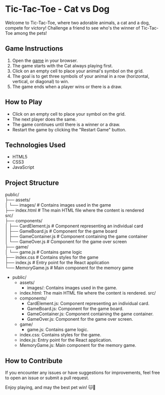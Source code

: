 # Tic-Tac-Toe - Cat vs Dog

Welcome to Tic-Tac-Toe, where two adorable animals, a cat and a dog, compete for victory! Challenge a friend to see who's the winner of Tic-Tac-Toe among the pets!

## Game Instructions

1. Open the [game](https://eduardapontel.github.io/tic-tac-toe/) in your browser.
2. The game starts with the Cat always playing first.
3. Click on an empty cell to place your animal's symbol on the grid.
4. The goal is to get three symbols of your animal in a row (horizontal, vertical, or diagonal) to win.
5. The game ends when a player wins or there is a draw.

## How to Play

- Click on an empty cell to place your symbol on the grid.
- The next player does the same.
- The game continues until there is a winner or a draw.
- Restart the game by clicking the "Restart Game" button.

## Technologies Used

- HTML5
- CSS3
- JavaScript

## Project Structure

public/ <br>
├── assets/<br>
│   └── images/      # Contains images used in the game<br>
├── index.html       # The main HTML file where the content is rendered<br>
src/<br>
├── components/<br>
│   ├── CardElement.js  # Component representing an individual card<br>
│   ├── GameBoard.js    # Component for the game board<br>
│   ├── GameContainer.js  # Component containing the game container<br>
│   └── GameOver.js     # Component for the game over screen<br>
├── game/<br>
│   └── game.js         # Contains game logic<br>
├── index.css           # Contains styles for the game<br>
├── index.js            # Entry point for the React application<br>
└── MemoryGame.js       # Main component for the memory game

- public/
  - assets/
    - images/: Contains images used in the game.
  - index.html: The main HTML file where the content is rendered.
src/
  - components/
    - CardElement.js: Component representing an individual card.
    - GameBoard.js: Component for the game board.
    - GameContainer.js: Component containing the game container.
    - GameOver.js: Component for the game over screen.
  - game/
    - game.js: Contains game logic.
  - index.css: Contains styles for the game.
  - index.js: Entry point for the React application.
  - MemoryGame.js: Main component for the memory game.

## How to Contribute

If you encounter any issues or have suggestions for improvements, feel free to open an issue or submit a pull request.

Enjoy playing, and may the best pet win! 🐱🐶
